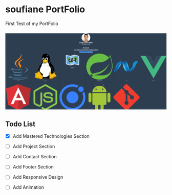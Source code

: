 # soufiane PortFolio
First Test of my PortFolio

![alt text](images/First%20Test.png)

## Todo List
- [X] Add Mastered Technologies Section
- [ ] Add Project Section
- [ ] Add Contact Section
- [ ] Add Footer Section
- [ ] Add Responsive Design
- [ ] Add Animation



 